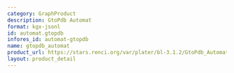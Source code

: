```yaml
---
category: GraphProduct
description: GtoPdb Automat
format: kgx-jsonl
id: automat.gtopdb
infores_id: automat-gtopdb
name: gtopdb_automat
product_url: https://stars.renci.org/var/plater/bl-3.1.2/GtoPdb_Automat/latest/kgx_files
layout: product_detail
---
```

